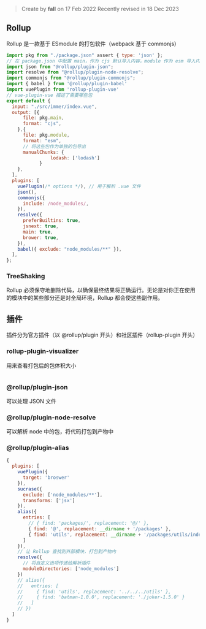 > Create by **fall** on  17 Feb 2022
> Recently revised in 18 Dec 2023

## Rollup

Rollup 是一款基于 ESmodule 的打包软件（webpack 基于 commonjs）

```js
import pkg from "./package.json" assert { type: 'json' };
// 在 package.json 中配置 main，作为 cjs 默认导入内容，module 作为 esm 导入内容
import json from "@rollup/plugin-json";
import resolve from "@rollup/plugin-node-resolve";
import commonjs from "@rollup/plugin-commonjs";
import { babel } from '@rollup/plugin-babel'
import vuePlugin from 'rollup-plugin-vue'
// vue-plugin-vue 描述了需要哪些包
export default {
  input: "./src/immer/index.vue",
  output: [{
      file: pkg.main,
      format: "cjs",
    },{
      file: pkg.module,
      format: "esm",
      // 将这些包作为单独的包导出
      manualChunks: {
				lodash: ['lodash']
			}
    },
  ],
  plugins: [
    vuePlugin(/* options */), // 用于解析 .vue 文件
    json(),
    commonjs({
      include: /node_modules/,
    }),
    resolve({
      preferBuiltins: true,
      jsnext: true,
      main: true,
      brower: true,
    }),
    babel({ exclude: "node_modules/**" }),
  ],
};
```

### TreeShaking

Rollup 必须保守地删除代码，以确保最终结果将正确运行。无论是对你正在使用的模块中的某些部分还是对全局环境，Rollup 都会使这些副作用。

## 插件

插件分为官方插件（以 @rollup/plugin 开头）和社区插件（rollup-plugin 开头）

### rollup-plugin-visualizer

用来查看打包后的包体积大小

```js

```

### @rollup/plugin-json

可以处理 JSON 文件

### @rollup/plugin-node-resolve

可以解析 node 中的包，将代码打包到产物中

### @rollup/plugin-alias

```js
{
  plugins: [
    vuePlugin({
      target: 'broswer'
    }),
    sucrase({
      exclude: ['node_modules/**'],
      transforms: ['jsx']
    }),
    alias({
      entries: [
        // { find: 'packages/', replacement: '@/' },
        { find: '@', replacement: __dirname + '/packages' },
        { find: 'utils', replacement: __dirname + '/packages/utils/index.js' },
      ]
    }),
    // 让 Rollup 查找到外部模块，打包到产物内
    resolve({
      // 将自定义选项传递给解析插件
      moduleDirectories: ['node_modules']
    })
    // alias({
    //   entries: [
    //     { find: 'utils', replacement: '../../../utils' },
    //     { find: 'batman-1.0.0', replacement: './joker-1.5.0' }
    //   ]
    // })
  ]
}
```


















